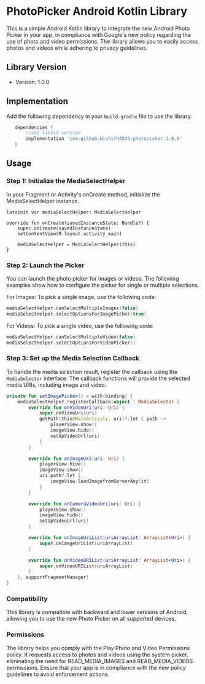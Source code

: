 # PhotoPicker Android Kotlin Library

This is a simple Android Kotlin library to integrate the new Android Photo Picker in your app, in compliance with Google's new policy regarding the use of photo and video permissions. The library allows you to easily access photos and videos while adhering to privacy guidelines.

## Library Version

- Version: 1.0.0

## Implementation

Add the following dependency in your `build.gradle` file to use the library:

```gradle
   dependencies {
       //use latest version
       implementation 'com.github.Nishith4545:photopicker:1.0.0'
   }
```
                                                          
## Usage
### Step 1: Initialize the MediaSelectHelper
In your Fragment or Activity's onCreate method, initialize the MediaSelectHelper instance.

```koltin
lateinit var mediaSelectHelper: MediaSelectHelper

override fun onCreate(savedInstanceState: Bundle?) {
    super.onCreate(savedInstanceState)
    setContentView(R.layout.activity_main)
    
    mediaSelectHelper = MediaSelectHelper(this)
}
```
### Step 2: Launch the Picker
You can launch the photo picker for images or videos. The following examples show how to configure the picker for single or multiple selections.

For Images:
To pick a single image, use the following code:
```kotlin
mediaSelectHelper.canSelectMultipleImages(false)
mediaSelectHelper.selectOptionsForImagePicker(true)
```
For Videos:
To pick a single video, use the following code:
```kotlin
mediaSelectHelper.canSelectMultipleVideo(false)
mediaSelectHelper.selectOptionsForVideoPicker()
```
### Step 3: Set up the Media Selection Callback
To handle the media selection result, register the callback using the `MediaSelector` interface. The callback functions will provide the selected media URIs, including image and video.

```kotlin
private fun setImagePicker() = with(binding) {
    mediaSelectHelper.registerCallback(object : MediaSelector {
        override fun onVideoUri(uri: Uri) {
            super.onVideoUri(uri)
            getPath(this@MainActivity, uri)?.let { path ->
                playerView.show()
                imageView.hide()
                setUpVideoUrl(uri)
            }
        }

        override fun onImageUri(uri: Uri) {
            playerView.hide()
            imageView.show()
            uri.path?.let {
                imageView.loadImagefromServerAny(it)
            }
        }

        override fun onCameraVideoUri(uri: Uri) {
            playerView.show()
            imageView.hide()
            setUpVideoUrl(uri)
        }

        override fun onImageUriList(uriArrayList: ArrayList<Uri>) {
            super.onImageUriList(uriArrayList)
        }

        override fun onVideoURIList(uriArrayList: ArrayList<Uri>) {
            super.onVideoURIList(uriArrayList)
        }
    }, supportFragmentManager)
}
```

### Compatibility
This library is compatible with backward and lower versions of Android, allowing you to use the new Photo Picker on all supported devices.

### Permissions
The library helps you comply with the Play Photo and Video Permissions policy. It requests access to photos and videos using the system picker, eliminating the need for READ_MEDIA_IMAGES and READ_MEDIA_VIDEOS permissions. Ensure that your app is in compliance with the new policy guidelines to avoid enforcement actions.


